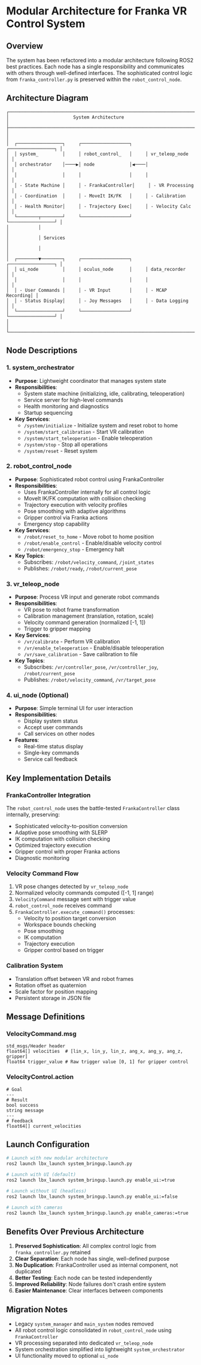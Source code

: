 # Modular Architecture for Franka VR Control System

## Overview

The system has been refactored into a modular architecture following ROS2 best practices. Each node has a single responsibility and communicates with others through well-defined interfaces. The sophisticated control logic from `franka_controller.py` is preserved within the `robot_control_node`.

## Architecture Diagram

```
┌─────────────────────────────────────────────────────────────────────────┐
│                        System Architecture                               │
├─────────────────────────────────────────────────────────────────────────┤
│                                                                          │
│  ┌─────────────────┐     ┌──────────────────┐     ┌─────────────────┐ │
│  │ system_         │     │ robot_control_   │     │ vr_teleop_node  │ │
│  │ orchestrator    │────▶│ node             │◀────│                 │ │
│  │                 │     │                  │     │                 │ │
│  │ - State Machine │     │ - FrankaController│     │ - VR Processing │ │
│  │ - Coordination  │     │ - MoveIt IK/FK   │     │ - Calibration   │ │
│  │ - Health Monitor│     │ - Trajectory Exec│     │ - Velocity Calc │ │
│  └────────┬────────┘     └──────────────────┘     └─────────────────┘ │
│           │                                                              │
│           │ Services                                                     │
│           │                                                              │
│  ┌────────▼────────┐     ┌──────────────────┐     ┌─────────────────┐ │
│  │ ui_node         │     │ oculus_node      │     │ data_recorder   │ │
│  │                 │     │                  │     │                 │ │
│  │ - User Commands │     │ - VR Input       │     │ - MCAP Recording│ │
│  │ - Status Display│     │ - Joy Messages   │     │ - Data Logging  │ │
│  └─────────────────┘     └──────────────────┘     └─────────────────┘ │
│                                                                          │
└─────────────────────────────────────────────────────────────────────────┘
```

## Node Descriptions

### 1. **system_orchestrator**
- **Purpose**: Lightweight coordinator that manages system state
- **Responsibilities**:
  - System state machine (initializing, idle, calibrating, teleoperation)
  - Service server for high-level commands
  - Health monitoring and diagnostics
  - Startup sequencing
- **Key Services**:
  - `/system/initialize` - Initialize system and reset robot to home
  - `/system/start_calibration` - Start VR calibration
  - `/system/start_teleoperation` - Enable teleoperation
  - `/system/stop` - Stop all operations
  - `/system/reset` - Reset system

### 2. **robot_control_node**
- **Purpose**: Sophisticated robot control using FrankaController
- **Responsibilities**:
  - Uses FrankaController internally for all control logic
  - MoveIt IK/FK computation with collision checking
  - Trajectory execution with velocity profiles
  - Pose smoothing with adaptive algorithms
  - Gripper control via Franka actions
  - Emergency stop capability
- **Key Services**:
  - `/robot/reset_to_home` - Move robot to home position
  - `/robot/enable_control` - Enable/disable velocity control
  - `/robot/emergency_stop` - Emergency halt
- **Key Topics**:
  - Subscribes: `/robot/velocity_command`, `/joint_states`
  - Publishes: `/robot/ready`, `/robot/current_pose`

### 3. **vr_teleop_node**
- **Purpose**: Process VR input and generate robot commands
- **Responsibilities**:
  - VR pose to robot frame transformation
  - Calibration management (translation, rotation, scale)
  - Velocity command generation (normalized [-1, 1])
  - Trigger to gripper mapping
- **Key Services**:
  - `/vr/calibrate` - Perform VR calibration
  - `/vr/enable_teleoperation` - Enable/disable teleoperation
  - `/vr/save_calibration` - Save calibration to file
- **Key Topics**:
  - Subscribes: `/vr/controller_pose`, `/vr/controller_joy`, `/robot/current_pose`
  - Publishes: `/robot/velocity_command`, `/vr/target_pose`

### 4. **ui_node** (Optional)
- **Purpose**: Simple terminal UI for user interaction
- **Responsibilities**:
  - Display system status
  - Accept user commands
  - Call services on other nodes
- **Features**:
  - Real-time status display
  - Single-key commands
  - Service call feedback

## Key Implementation Details

### FrankaController Integration
The `robot_control_node` uses the battle-tested `FrankaController` class internally, preserving:
- Sophisticated velocity-to-position conversion
- Adaptive pose smoothing with SLERP
- IK computation with collision checking
- Optimized trajectory execution
- Gripper control with proper Franka actions
- Diagnostic monitoring

### Velocity Command Flow
1. VR pose changes detected by `vr_teleop_node`
2. Normalized velocity commands computed ([-1, 1] range)
3. `VelocityCommand` message sent with trigger value
4. `robot_control_node` receives command
5. `FrankaController.execute_command()` processes:
   - Velocity to position target conversion
   - Workspace bounds checking
   - Pose smoothing
   - IK computation
   - Trajectory execution
   - Gripper control based on trigger

### Calibration System
- Translation offset between VR and robot frames
- Rotation offset as quaternion
- Scale factor for position mapping
- Persistent storage in JSON file

## Message Definitions

### VelocityCommand.msg
```
std_msgs/Header header
float64[] velocities  # [lin_x, lin_y, lin_z, ang_x, ang_y, ang_z, gripper]
float64 trigger_value # Raw trigger value [0, 1] for gripper control
```

### VelocityControl.action
```
# Goal
---
# Result
bool success
string message
---
# Feedback
float64[] current_velocities
```

## Launch Configuration

```bash
# Launch with new modular architecture
ros2 launch lbx_launch system_bringup.launch.py

# Launch with UI (default)
ros2 launch lbx_launch system_bringup.launch.py enable_ui:=true

# Launch without UI (headless)
ros2 launch lbx_launch system_bringup.launch.py enable_ui:=false

# Launch with cameras
ros2 launch lbx_launch system_bringup.launch.py enable_cameras:=true
```

## Benefits Over Previous Architecture

1. **Preserved Sophistication**: All complex control logic from `franka_controller.py` retained
2. **Clear Separation**: Each node has single, well-defined purpose
3. **No Duplication**: FrankaController used as internal component, not duplicated
4. **Better Testing**: Each node can be tested independently
5. **Improved Reliability**: Node failures don't crash entire system
6. **Easier Maintenance**: Clear interfaces between components

## Migration Notes

- Legacy `system_manager` and `main_system` nodes removed
- All robot control logic consolidated in `robot_control_node` using `FrankaController`
- VR processing separated into dedicated `vr_teleop_node`
- System orchestration simplified into lightweight `system_orchestrator`
- UI functionality moved to optional `ui_node` 